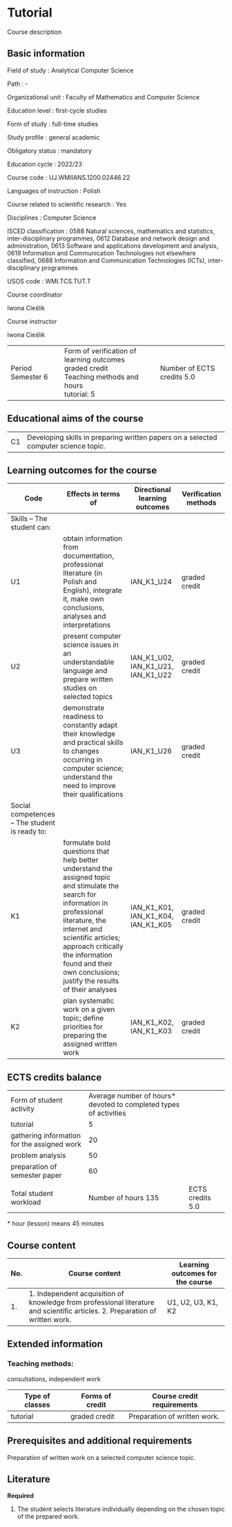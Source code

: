 # Tutorial

Course description

## Basic information

Field of study
:   Analytical Computer Science

Path
:   -

Organizational unit
:   Faculty of Mathematics and Computer Science

Education level
:   first-cycle studies

Form of study
:   full-time studies

Study profile
:   general academic

Obligatory status
:   mandatory

Education cycle
:   2022/23

Course code
:   UJ.WMIIANS.1200.02446.22

Languages of instruction
:   Polish

Course related to scientific research
:   Yes

Disciplines
:   Computer Science

ISCED classification
:   0588 Natural sciences, mathematics and statistics, inter-disciplinary programmes, 0612 Database and network design and administration, 0613 Software and applications development and analysis, 0619 Information and Communication Technologies not elsewhere classified, 0688  Information and Communication
Technologies (ICTs), inter-disciplinary
programmes

USOS code
:   WMI.TCS.TUT.T

Course coordinator

Iwona Cieślik

Course instructor

Iwona Cieślik

|  |  |  |
| --- | --- | --- |
| Period  Semester 6 | Form of verification of learning outcomes <br/> graded credit <br/> Teaching methods and hours  <br/> tutorial: 5 | Number of ECTS credits  5.0 |

## Educational aims of the course

|  |  |
| --- | --- |
| C1 | Developing skills in preparing written papers on a selected computer science topic. |

## Learning outcomes for the course

| Code | Effects in terms of | Directional learning outcomes | Verification methods |
| --- | --- | --- | --- |
| Skills – The student can: | | | |
| U1 | obtain information from documentation, professional literature (in Polish and English), integrate it, make own conclusions, analyses and interpretations | IAN\_K1\_U24 | graded credit |
| U2 | present computer science issues in an understandable language and prepare written studies on selected topics | IAN\_K1\_U02,   IAN\_K1\_U21,   IAN\_K1\_U22 | graded credit |
| U3 | demonstrate readiness to constantly adapt their knowledge and practical skills to changes occurring in computer science; understand the need to improve their qualifications | IAN\_K1\_U26 | graded credit |
| Social competences – The student is ready to: | | | |
| K1 | formulate bold questions that help better understand the assigned topic and stimulate the search for information in professional literature, the internet and scientific articles; approach critically the information found and their own conclusions; justify the results of their analyses | IAN\_K1\_K01,   IAN\_K1\_K04,   IAN\_K1\_K05 | graded credit |
| K2 | plan systematic work on a given topic; define priorities for preparing the assigned written work | IAN\_K1\_K02,   IAN\_K1\_K03 | graded credit |

## ECTS credits balance

|  |  |  |
| --- | --- | --- |
| Form of student activity | Average number of hours\* devoted to completed types of activities | |
| tutorial | 5 | |
| gathering information for the assigned work | 20 | |
| problem analysis | 50 | |
| preparation of semester paper | 60 | |
|  | | |
| Total student workload | Number of hours  135 | ECTS credits  5.0 |

\* hour (lesson) means 45 minutes

## Course content

| No. | Course content | Learning outcomes for the course |
| --- | --- | --- |
| 1. | 1. Independent acquisition of knowledge from professional literature and scientific articles.  2. Preparation of written work. | U1,   U2,   U3,   K1,   K2 |

## Extended information

### Teaching methods:

consultations, independent work

| Type of classes | Forms of credit | Course credit requirements |
| --- | --- | --- |
| tutorial | graded credit | Preparation of written work. |

## Prerequisites and additional requirements

Preparation of written work on a selected computer science topic.

## Literature

**Required** 

1. The student selects literature individually depending on the chosen topic of the prepared work.